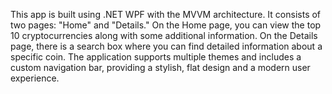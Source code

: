 This app is built using .NET WPF with the MVVM architecture. It consists of two pages: "Home" and "Details." On the Home page, you can view the top 10 cryptocurrencies along with some additional information. On the Details page, there is a search box where you can find detailed information about a specific coin. The application supports multiple themes and includes a custom navigation bar, providing a stylish, flat design and a modern user experience.
